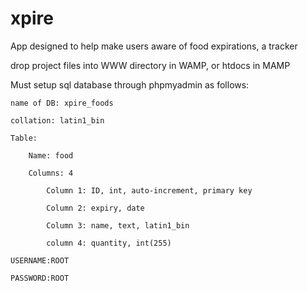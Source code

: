 # xpire
App designed to help make users aware of food expirations, a tracker

drop project files into WWW directory in WAMP, or htdocs in MAMP

Must setup sql database through phpmyadmin as follows:

	name of DB: xpire_foods
	
	collation: latin1_bin
	
	Table:
	
		Name: food
		
		Columns: 4
		
			Column 1: ID, int, auto-increment, primary key
			
			Column 2: expiry, date
			
			Column 3: name, text, latin1_bin
			
			column 4: quantity, int(255)
			
	USERNAME:ROOT
	
	PASSWORD:ROOT
	
